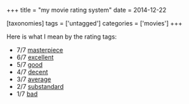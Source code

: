 +++
title = "my movie rating system"
date = 2014-12-22

[taxonomies]
tags = ['untagged']
categories = ['movies']
+++

Here is what I mean by the rating tags:

-   7/7 [masterpiece]
-   6/7 [excellent]
-   5/7 [good]
-   4/7 [decent]
-   3/7 [average]
-   2/7 [substandard]
-   1/7 [bad]

  [masterpiece]: http://tshepang.net/tag/masterpiece
  [excellent]: http://tshepang.net/tag/excellent
  [good]: http://tshepang.net/tag/good
  [decent]: http://tshepang.net/tag/decent
  [average]: http://tshepang.net/tag/average
  [substandard]: http://tshepang.net/tag/substandard
  [bad]: http://tshepang.net/tag/bad
